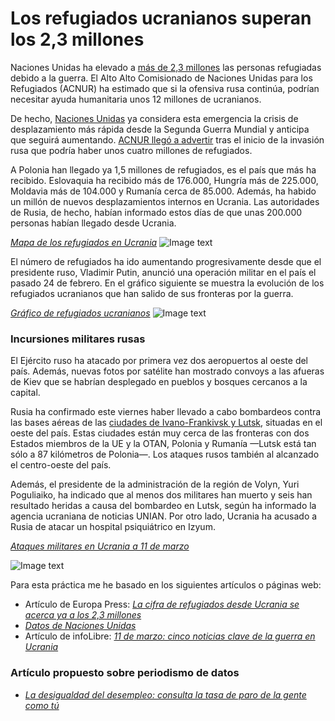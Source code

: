 # Los refugiados ucranianos superan los 2,3 millones

Naciones Unidas ha elevado a [más de 2,3 millones](http://data2.unhcr.org/en/situations/ukraine) las personas refugiadas debido a la guerra. El Alto Alto Comisionado de Naciones Unidas para los Refugiados (ACNUR) ha estimado que si la ofensiva rusa continúa, podrían necesitar ayuda humanitaria unos 12 millones de ucranianos. 

De hecho, [Naciones Unidas](http://data2.unhcr.org/en/situations/ukraine) ya considera esta emergencia la crisis de desplazamiento más rápida desde la Segunda Guerra Mundial y anticipa que seguirá aumentando. [ACNUR llegó a advertir](https://www.europapress.es/internacional/noticia-cifra-refugiados-ucrania-acerca-ya-23-millones-20220310103601.html) tras el inicio de la invasión rusa que podría haber unos cuatro millones de refugiados.

A Polonia han llegado ya 1,5 millones de refugiados, es el país que más ha recibido. Eslovaquia ha recibido más de 176.000, Hungría más de 225.000, Moldavia más de 104.000 y Rumanía cerca de 85.000. Además, ha habido un millón de nuevos desplazamientos internos en Ucrania. Las autoridades de Rusia, de hecho, habían informado estos días de que unas 200.000 personas habían llegado desde Ucrania.

*[Mapa de los refugiados en Ucrania](http://data2.unhcr.org/en/situations/ukraine)*
![Image text](https://github.com/AnabelCuevas/repositorio-anabelcuevas/blob/main/refugiados.png)

El número de refugiados ha ido aumentando progresivamente desde que el presidente ruso, Vladimir Putin, anunció una operación militar en el país el pasado 24 de febrero. En el gráfico siguiente se muestra la evolución de los refugiados ucranianos que han salido de sus fronteras por la guerra. 

*<a href="https://www.epdata.es/embed/fc5de9dc-3fe0-4cf3-8d89-dde1085c15cb/450 ">Gráfico de refugiados ucranianos</a>*
![Image text](https://github.com/AnabelCuevas/repositorio-anabelcuevas/blob/main/grafico.png)

### Incursiones militares rusas

El Ejército ruso ha atacado por primera vez dos aeropuertos al oeste del país. Además, nuevas fotos por satélite han mostrado convoys a las afueras de Kiev que se habrían desplegado en pueblos y bosques cercanos a la capital. 

Rusia ha confirmado este viernes haber llevado a cabo bombardeos contra las bases aéreas de las [ciudades de Ivano-Frankivsk y Lutsk](https://www.infolibre.es/internacional/11-marzo-cinco-noticias-clave-guerra-ucrania_1_1222096.html), situadas en el oeste del país. Estas ciudades están muy cerca de las fronteras con dos Estados miembros de la UE y la OTAN, Polonia y Rumanía —Lutsk está tan sólo a 87 kilómetros de Polonia—. Los ataques rusos también al alcanzado el centro-oeste del país. 

Además, el presidente de la administración de la región de Volyn, Yuri Poguliaiko, ha indicado que al menos dos militares han muerto y seis han resultado heridas a causa del bombardeo en Lutsk, según ha informado la agencia ucraniana de noticias UNIAN. Por otro lado, Ucrania ha acusado a Rusia de atacar un hospital psiquiátrico en Izyum.

*[Ataques militares en Ucrania a 11 de marzo](https://img.europapress.es/fotoweb/fotonoticia_20220228121855_9999_v22.webp)*

![Image text](https://github.com/AnabelCuevas/repositorio-anabelcuevas/blob/main/ataques.png)

Para esta práctica me he basado en los siguientes artículos o páginas web:

- Artículo de Europa Press: *[La cifra de refugiados desde Ucrania se acerca ya a los 2,3 millones](https://www.europapress.es/internacional/noticia-cifra-refugiados-ucrania-acerca-ya-23-millones-20220310103601.html)*
- *[Datos de Naciones Unidas](http://data2.unhcr.org/en/situations/ukraine)*
- Artículo de infoLibre: *[11 de marzo: cinco noticias clave de la guerra en Ucrania](https://www.infolibre.es/internacional/11-marzo-cinco-noticias-clave-guerra-ucrania_1_1222096.html)*


### Artículo propuesto sobre periodismo de datos

- *[La desigualdad del desempleo: consulta la tasa de paro de la gente como tú](https://www.eldiario.es/datos/desigualdad-desempleo-consulta-tasa-paro-brecha-demografia-juvenil-genero-sur_1_8428008.html)*

